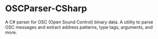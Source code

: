 # OSCParser-CSharp
A C# parser for OSC (Open Sound Control) binary data. A utility to parse OSC messages and extract address patterns, type tags, arguments, and more.
